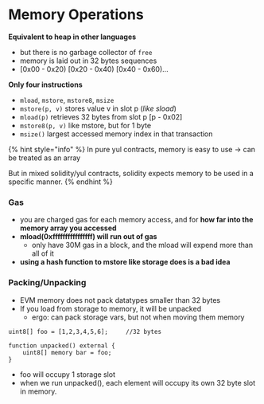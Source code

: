 # Memory Operations

**Equivalent to heap in other languages**

* but there is no garbage collector of `free`
* memory is laid out in 32 bytes sequences
* \[0x00 - 0x20) \[0x20 - 0x40) \[0x40 - 0x60)...

**Only four instructions**

* `mload`, `mstore`, `mstore8`, `msize`
* `mstore(p, v)` stores value v in slot p (_like sload_)
* `mload(p)` retrieves 32 bytes from slot p  \[p - 0x02]
* `mstore8(p, v)` like mstore, but for 1 byte
* `msize()` largest accessed memory index in that transaction

{% hint style="info" %}
In pure yul contracts, memory is easy to use -> can be treated as an array

But in mixed solidity/yul contracts, solidity expects memory to be used in a specific manner.
{% endhint %}

### Gas

* you are charged gas for each memory access, and for **how far into the memory array you accessed**
* **mload(0xffffffffffffffff) will run out of gas**
  * only have 30M gas in a block, and the mload will expend more than all of it
* **using a hash function to mstore like storage does is a bad idea**

### Packing/Unpacking

* EVM memory does not pack datatypes smaller than 32 bytes
* If you load from storage to memory, it will be unpacked&#x20;
  * ergo: can pack storage vars, but not when moving them memory

```solidity
uint8[] foo = [1,2,3,4,5,6];     //32 bytes

function unpacked() external {
    uint8[] memory bar = foo;
}
```

* foo will occupy 1 storage slot
* when we run unpacked(), each element will occupy its own 32 byte slot in memory.
